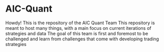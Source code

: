 # AIC-Quant
Howdy! This is the repository of the AIC Quant Team
This repository is meant to host many things, with a main focus on current iterations of strategies and data
The goal of this team is first and foremost to be challenged and learn from challenges that come with developing trading strategies

